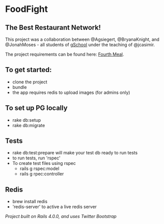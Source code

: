 # FoodFight
## The Best Restaurant Network!

This project was a collaboration between @Agsiegert, @BryanaKnight, and @JonahMoses -
all students of [gSchool](http://gschool.it) under the teaching of @jcasimir.

The project requirements can be found here: [Fourth Meal](http://http://tutorials.jumpstartlab.com/projects/fourth_meal.html).

## To get started:

- clone the project
- bundle
- the app requires redis to upload images (for admins only)

## To set up PG locally

- rake db:setup
- rake db:migrate

## Tests

- rake db:test:prepare will make your test db ready to run tests
- to run tests, run 'rspec'
- To create test files using rspec
  - rails g rspec:model
  - rails g rpec:controller


## Redis
- brew install redis
- 'redis-server' to active a live redis server

*Project built on Rails 4.0.0, and uses Twitter Bootstrap*
